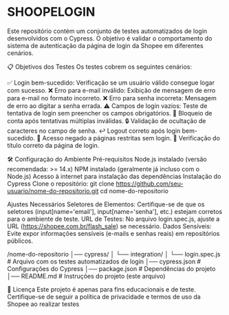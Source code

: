 # SHOOPELOGIN
Este repositório contém um conjunto de testes automatizados de login desenvolvidos com o Cypress. O objetivo é validar o comportamento do sistema de autenticação da página de login da Shopee em diferentes cenários.

📋 Objetivos dos Testes
Os testes cobrem os seguintes cenários:

✅ Login bem-sucedido: Verificação se um usuário válido consegue logar com sucesso.
❌ Erro para e-mail inválido: Exibição de mensagem de erro para e-mail no formato incorreto.
❌ Erro para senha incorreta: Mensagem de erro ao digitar a senha errada.
⚠️ Campos de login vazios: Teste de tentativa de login sem preencher os campos obrigatórios.
🚫 Bloqueio de conta após tentativas múltiplas inválidas.
🔒 Validação de ocultação de caracteres no campo de senha.
↩️ Logout correto após login bem-sucedido.
🔐 Acesso negado a páginas restritas sem login.
🔎 Verificação do título correto da página de login.


🛠️ Configuração do Ambiente
Pré-requisitos
Node.js instalado (versão recomendada: >= 14.x)
NPM instalado (geralmente já incluso com o Node.js)
Acesso à internet para instalação das dependências
Instalação do Cypress
Clone o repositório:
git clone https://github.com/seu-usuario/nome-do-repositorio.git
cd nome-do-repositorio

Ajustes Necessários
Seletores de Elementos: Certifique-se de que os seletores (input[name='email'], input[name='senha'], etc.) estejam corretos para o ambiente de teste.
URL de Testes: No arquivo login.spec.js, ajuste a URL (https://shopee.com.br/flash_sale) se necessário.
Dados Sensíveis: Evite expor informações sensíveis (e-mails e senhas reais) em repositórios públicos.

/nome-do-repositorio
│── cypress/
│ └── integration/
│ └── login.spec.js # Arquivo com os testes automatizados de login
│── cypress.json # Configurações do Cypress
│── package.json # Dependências do projeto
│── README.md # Instruções do projeto (este arquivo)

📄 Licença
Este projeto é apenas para fins educacionais e de teste. Certifique-se de seguir a política de privacidade e termos de uso da Shopee ao realizar testes

